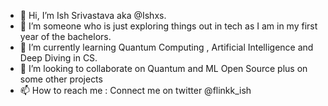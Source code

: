 - 👋 Hi, I’m Ish Srivastava aka @Ishxs.
- 👀 I’m someone who is just exploring things out in tech as I am in my first year of the bachelors.
- 🌱 I’m currently learning Quantum Computing , Artificial Intelligence and Deep Diving in CS. 
- 💞️ I’m looking to collaborate on Quantum and ML Open Source plus on some other projects   
- 📫 How to reach me : Connect me on twitter @flinkk_ish 

<!---
Ishxs/Ishxs is a ✨ special ✨ repository because its `README.md` (this file) appears on your GitHub profile.
You can click the Preview link to take a look at your changes.
--->
